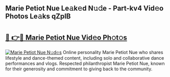 ## Marie Petiot Nue Le𝚊k𝚎d N𝚞𝚍e - Part-kv4 Vid𝚎o Photos Le𝚊ks qZplB

# <h2><a href="http://fb6hps.evod.top/?m=Marie+Petiot+Nue">🔗 👉🔴 Marie Petiot Nue Vid𝚎o Ph𝚘t𝚘s</a></h2>

[![Marie Petiot Nue N𝚞d𝚎s](https://i.imgur.com/8V9OHl7.gif)](http://fb6hps.evod.top/?m=Marie+Petiot+Nue)
Online personality Marie Petiot Nue who shares lifestyle and dance-themed content, including solo and collaborative dance performances and vlogs. Respected philanthropist Marie Petiot Nue, known for their generosity and commitment to giving back to the community. 
